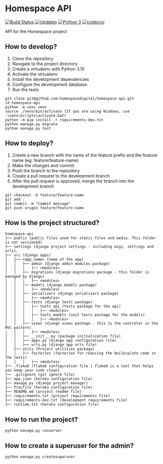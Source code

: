# Homespace API

[![Build Status](https://travis-ci.org/syscondo/back_end_condo.svg?branch=master)](https://travis-ci.org/syscondo/back_end_condo)
[![Updates](https://pyup.io/repos/github/syscondo/back_end_condo/shield.svg)](https://pyup.io/repos/github/syscondo/back_end_condo/)
[![Python 3](https://pyup.io/repos/github/syscondo/back_end_condo/python-3-shield.svg)](https://pyup.io/repos/github/syscondo/back_end_condo/)
[![codecov](https://codecov.io/gh/syscondo/back_end_condo/branch/master/graph/badge.svg)](https://codecov.io/gh/syscondo/back_end_condo/)

API for the Homespace project

## How to develop?

1. Clone the repository
2. Navigate to the project directory
3. Create a virtualenv with Python 3.10
4. Activate the virtualenv
5. Install the development dependencies
6. Configure the development database
7. Run the tests

```console
git clone git@github.com:homespacedigital/homespace-api.git
cd homespace-api
python -m venv venv
source ./venv/bin/activate (If you are using Windows, use .\venv\Scripts\activate.bat)
python -m pip install -r requirements-dev.txt
python manage.py migrate
python manage.py test
```

## How to deploy?

1. Create a new branch with the name of the feature prefix and the feature name (eg: feature/feature-name)
2. Make the changes and commit
3. Push the branch to the repository
4. Create a pull request to the development branch
5. After the pull request is approved, merge the branch into the development branch


```console
git checkout -b feature/feature-name
git add .
git commit -m "Commit message"
git push origin feature/feature-name
```

## How is the project structured?

```console
homespace-api
├── public (public files used for static files and media. This folder is not versioned)
├── settings (django project settings - including wsgi, settings and urls),
├── src (django apps) 
│   ├── <app_name> (name of the app)
│   │   ├── admin (django admin modules package)
│   │   │   ├── <modules>
│   │   ├── migrations (django migrations package - this folder is managed by django)
│   │   │   ├── <modules>
│   │   ├── models (django models package)
│   │   │   ├── <modules>
│   │   ├── serializers (django serializers package)
│   │   │   ├── <modules>
│   │   ├── tests (django tests package)
│   │   │   ├── tests_api (tests package for the api)
│   │   │   │   ├── <modules>
│   │   │   ├── tests_models (unit tests package for the models)
│   │   │   │   ├── <modules>
│   │   ├── views (django views package - this is the controler in the MVC pattern)
│   │   │   ├── <modules>
│   │   ├── __init__.py (package initialization file)
│   │   ├── apps.py (django app configuration file)
│   │   ├── urls.py (django app urls file)
│   ├── utils (Project utilities package)
│   │   ├── factories (factories for reducing the boilerplate code in the tests)
│   │   │   ├── <modules>
├── .flake8 (flake8 configuration file | flake8 is a tool that helps you keep your code clean)
├── .gitignore (git ignore file)
├── app.json (heroku configuration file)
├── manage.py (django project manager)
├── Procfile (heroku configuration file)
├── README.md (project readme file)
├── requirements.txt (project requirements file)
├── requirements-dev.txt (development requirements file)
├── runtime.txt (heroku configuration file)

```

## How to run the project?

```console
python manage.py runserver
```

## How to create a superuser for the admin?

```console
python manage.py createsuperuser
```



